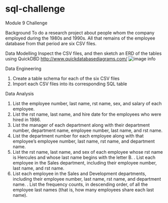 # sql-challenge
Module 9 Challenge

Background
To do a research project about people whom the company employed during the 1980s and 1990s. All that remains of the employee database from that period are six CSV files.

Data Modelling
Inspect the CSV files, and then sketch an ERD of the tables using QuickDBD http://www.quickdatabasediagrams.com/
![image info](images/Employee_ERD_with_command.png)

Data Engineering
1. Create a table schema for each of the six CSV files
2. Import each CSV files into its corresponding SQL table

Data Analysis
1. List the employee number, last name,  rst name, sex, and salary of each employee.
2. List the  rst name, last name, and hire date for the employees who were hired in 1986.
3. List the manager of each department along with their department number, department name, employee number, last name, and  rst name.
4. List the department number for each employee along with that employee’s employee number, last name,  rst name, and department name.
5. List the  rst name, last name, and sex of each employee whose  rst name is Hercules and whose last name begins with the letter B.
 . List each employee in the Sales department, including their employee number, last name, and  rst name.
7. List each employee in the Sales and Development departments, including their employee number, last name,  rst name, and department name.
 . List the frequency counts, in descending order, of all the employee last names (that is, how many employees share each last name).

